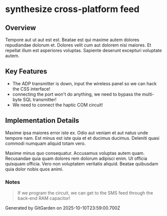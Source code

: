 # synthesize cross-platform feed

## Overview
Tempore aut ut aut est est. Beatae est qui maxime autem dolores repudiandae dolorum et. Dolores velit cum aut dolorem nisi maiores. Et repellat illum est asperiores voluptas. Sapiente deserunt excepturi voluptate autem.

## Key Features
- The ADP transmitter is down, input the wireless panel so we can hack the CSS interface!
- connecting the port won't do anything, we need to bypass the multi-byte SQL transmitter!
- We need to connect the haptic COM circuit!

## Implementation Details
Maxime ipsa maiores error iste ex. Odio aut veniam et aut natus unde tempore nam. Est minus est iste quia et et ducimus ducimus. Deleniti quasi commodi numquam aliquid totam vero.
 Maxime minus quo consequatur. Accusamus voluptas autem quam. Recusandae quia quam dolores rem dolorum adipisci enim. Ut officia quisquam officia. Vero non voluptatem veritatis aliquid. Beatae quibusdam quia dolor nobis quos animi.

### Notes
> If we program the circuit, we can get to the SMS feed through the back-end RAM capacitor!

Generated by GitGarden on 2025-10-10T23:59:00.700Z